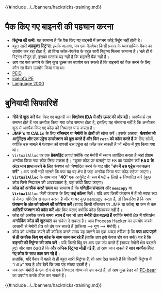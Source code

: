 {{#include ../../banners/hacktricks-training.md}}

# पैक किए गए बाइनरी की पहचान करना

- **स्ट्रिंग्स की कमी**: यह सामान्य है कि पैक किए गए बाइनरी में लगभग कोई स्ट्रिंग नहीं होती है।
- बहुत सारी **अप्रयुक्त स्ट्रिंग्स**: इसके अलावा, जब एक मैलवेयर किसी प्रकार के व्यावसायिक पैकर का उपयोग कर रहा होता है, तो बिना क्रॉस-रेफरेंस के बहुत सारी स्ट्रिंग्स मिलना सामान्य है। भले ही ये स्ट्रिंग्स मौजूद हों, इसका मतलब यह नहीं है कि बाइनरी पैक नहीं है।
- आप यह पता लगाने के लिए कुछ टूल्स का उपयोग कर सकते हैं कि बाइनरी को पैक करने के लिए कौन सा पैकर उपयोग किया गया था:
- [PEiD](http://www.softpedia.com/get/Programming/Packers-Crypters-Protectors/PEiD-updated.shtml)
- [Exeinfo PE](http://www.softpedia.com/get/Programming/Packers-Crypters-Protectors/ExEinfo-PE.shtml)
- [Language 2000](http://farrokhi.net/language/)

# बुनियादी सिफारिशें

- **नीचे से शुरू करें** पैक किए गए बाइनरी का **विश्लेषण IDA में और ऊपर की ओर बढ़ें**। अनपैकर्स तब समाप्त होते हैं जब अनपैक किया गया कोड समाप्त होता है, इसलिए यह संभावना नहीं है कि अनपैकर शुरू में अनपैक किए गए कोड को निष्पादन पास करता है।
- **JMP's** या **CALLs** के लिए **रजिस्टर** या **मेमोरी** के **क्षेत्रों** की खोज करें। इसके अलावा, **फंक्शंस जो आर्गुमेंट्स और एक एड्रेस डायरेक्शन को पुश करते हैं और फिर `retn` को कॉल करते हैं** के लिए खोजें, क्योंकि उस मामले में फंक्शन की वापसी उस एड्रेस को कॉल कर सकती है जो स्टैक में पुश किया गया था।
- `VirtualAlloc` पर एक **ब्रेकपॉइंट** लगाएं क्योंकि यह मेमोरी में स्थान आवंटित करता है जहां प्रोग्राम अनपैक किया गया कोड लिख सकता है। "यूजर कोड पर चलाएं" या F8 का उपयोग करें **EAX के अंदर मान प्राप्त करने के लिए** फंक्शन को निष्पादित करने के बाद और "**डंप में उस एड्रेस का पालन करें**"। आप कभी नहीं जानते कि क्या यह वह क्षेत्र है जहां अनपैक किया गया कोड सहेजा जाएगा।
- **`VirtualAlloc`** के साथ मान "**40**" एक आर्गुमेंट के रूप में पढ़ें + लिखें + निष्पादित करें (कुछ कोड जिसे निष्पादन की आवश्यकता है, यहां कॉपी किया जाएगा)।
- **कोड को अनपैक करते समय** यह सामान्य है कि **गणितीय संचालन** और **`memcopy`** या **`Virtual`**`Alloc` जैसी फंक्शंस के लिए **कई कॉल्स** मिलें। यदि आप किसी फंक्शन में हैं जो स्पष्ट रूप से केवल गणितीय संचालन करता है और शायद कुछ `memcopy` करता है, तो सिफारिश है कि आप **फंक्शन के अंत को खोजने की कोशिश करें** (शायद किसी रजिस्टर पर JMP या कॉल) **या** कम से कम **आखिरी फंक्शन को कॉल करें** और फिर चलाएं क्योंकि कोड दिलचस्प नहीं है।
- कोड को अनपैक करते समय **ध्यान दें** जब भी आप **मेमोरी क्षेत्र बदलते हैं** क्योंकि मेमोरी क्षेत्र में परिवर्तन **अनपैकिंग कोड की शुरुआत** का संकेत दे सकता है। आप Process Hacker का उपयोग करके आसानी से मेमोरी क्षेत्र को डंप कर सकते हैं (प्रक्रिया --> गुण --> मेमोरी)।
- कोड को अनपैक करने की कोशिश करते समय यह जानने का एक अच्छा तरीका है कि **क्या आप पहले से ही अनपैक किए गए कोड के साथ काम कर रहे हैं** (ताकि आप इसे केवल डंप कर सकें) यह है कि **बाइनरी की स्ट्रिंग्स की जांच करें**। यदि किसी बिंदु पर आप एक जंप करते हैं (शायद मेमोरी क्षेत्र बदलते हुए) और आप देखते हैं कि **और अधिक स्ट्रिंग्स जोड़ी गई हैं**, तो आप जान सकते हैं **आप अनपैक किए गए कोड के साथ काम कर रहे हैं**।\
हालांकि, यदि पैकर में पहले से ही बहुत सारी स्ट्रिंग्स हैं, तो आप देख सकते हैं कि कितनी स्ट्रिंग्स में "http" शब्द है और देखें कि क्या यह संख्या बढ़ती है।
- जब आप मेमोरी के एक क्षेत्र से एक निष्पादन योग्य को डंप करते हैं, तो आप कुछ हेडर को [PE-bear](https://github.com/hasherezade/pe-bear-releases/releases) का उपयोग करके ठीक कर सकते हैं।

{{#include ../../banners/hacktricks-training.md}}
